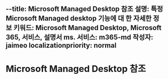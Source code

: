 --title: Microsoft Managed Desktop 참조 설명: 특정 Microsoft Managed desktop 기능에 대 한 자세한 정보 키워드: Microsoft Managed Desktop, Microsoft 365, 서비스, 설명서 ms. 서비스: m365-md 작성자: jaimeo localizationpriority: normal
---

# <a name="microsoft-managed-desktop-reference"></a>Microsoft Managed Desktop 참조